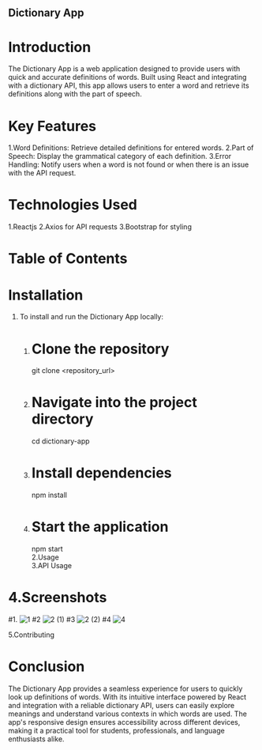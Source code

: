 ## Dictionary App
# Introduction
The Dictionary App is a web application designed to provide users with quick and accurate definitions of words. Built using React and integrating with a dictionary API, this app allows users to enter a word and retrieve its definitions along with the part of speech.

# Key Features
 1.Word Definitions: Retrieve detailed definitions for entered words.
 2.Part of Speech: Display the grammatical category of each definition.
 3.Error Handling: Notify users when a word is not found or when there is an issue with the API request.
# Technologies Used
1.Reactjs
2.Axios for API requests
3.Bootstrap for styling
# Table of Contents <br>
# Installation
1. To install and run the Dictionary App locally: <br>
   1. # Clone the repository <br>
      git clone <repository_url>
   2. # Navigate into the project directory <br>
      cd dictionary-app <br>
   3. # Install dependencies <br>
      npm install <br>
   4. # Start the application <br>
      npm start <br>
2.Usage <br>
3.API Usage <br>
# 4.Screenshots
#1.
![1](https://github.com/abhishek-singh632/Dictionary-App-Assignment/assets/118076036/b9d64ba8-249a-4033-be36-073cd09d54df)
#2
![2 (1)](https://github.com/abhishek-singh632/Dictionary-App-Assignment/assets/118076036/6ba3e82e-1616-484d-87ed-017c25f6228a)
#3
![2 (2)](https://github.com/abhishek-singh632/Dictionary-App-Assignment/assets/118076036/c218c906-c614-4f34-b843-40f3732a500b)
#4
![4](https://github.com/abhishek-singh632/Dictionary-App-Assignment/assets/118076036/b02bdc44-38ef-41d9-83e0-7369e63a6aba)

5.Contributing
# Conclusion
The Dictionary App provides a seamless experience for users to quickly look up definitions of words. With its intuitive interface powered by React and integration with a reliable dictionary API, users can easily explore meanings and understand various contexts in which words are used. The app's responsive design ensures accessibility across different devices, making it a practical tool for students, professionals, and language enthusiasts alike.
